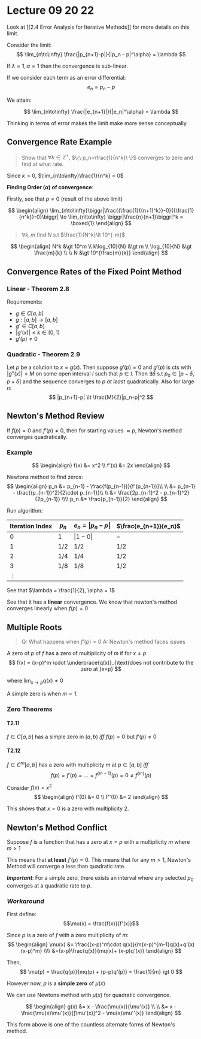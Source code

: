 # Lecture 09 20 22

Look at [[2.4 Error Analysis for Iterative Methods]] for more details on this limit. 

Consider the limit:
$$
\lim_{n\to\infty} \frac{|p_{n+1}-p|}{|p_n - p|^\alpha} = \lambda
$$

If $\lambda = 1, \alpha =1$ then the convergence is sub-linear. 

If we consider each term as an error differential: 
$$
e_n = p_n - p
$$

We attain:

$$
\lim_{n\to\infty} \frac{|e_{n+1}|}{|e_n|^\alpha} = \lambda
$$

Thinking in terms of error makes the limit make more sense conceptually. 

## Convergence Rate Example

> Show that $\forall k\in\mathbb{Z}^+$, $\{\ p_n=\frac{1}{n^k}\ \}$ converges to zero and find at what rate. 

Since $k\gt0$, $\lim_{n\to\infty}\frac{1}{n^k} = 0$ 

**Finding Order ($\alpha$) of convergence**:

Firstly, see that $p=0$ (result of the above limit)

$$
\begin{align}
	\lim_{n\to\infty}\biggr|\frac{{\frac{1}{(n+1)^k}}-0}{{\frac{1}{n^k}}-0}\biggr| \to \lim_{n\to\infty} \biggr|\frac{n}{n+1}\biggr|^k = \boxed{1}
\end{align}
$$

> $\forall k, m$ find $N$ s.t $\frac{1}{N^k}\lt 10^{-m}$

$$
\begin{align}
	N^k &\gt 10^m \\
	k\log_{10}{N} &\gt m \\
	\log_{10}{N} &\gt \frac{m}{k} \\
	\\
	N &\gt 10^{\frac{m}{k}}
\end{align}
$$

## Convergence Rates of the Fixed Point Method
### Linear - Theorem 2.8
Requirements:
+ $g\in C[a, b]$ 
+ $g: [a, b]\to[a, b]$
+ $g'\in C[a, b]$
+ $|g'(x)|\leq k \in (0, 1)$
+ $g'(p) \neq 0$

### Quadratic - Theorem 2.9
Let $p$ be a solution to $x=g(x)$. Then suppose $g'(p)=0$ and $g'(p)$ is cts with $|g''(x)|\lt M$ on some open interval $I$ such that $p\in I$. Then $\exists\delta$ s.t $p_0\in[p -\delta, p+\delta]$ and the sequence converges to $p$ *at least* quadratically. Also for large $n$:
$$
|p_{n+1}-p| \lt \frac{M}{2}|p_n-p|^2
$$
 
## Newton's Method Review
If $f(p)=0$ and $f'(p)\neq0$, then for starting values $\approx p$, Newton's method converges quadratically. 

### Example
$$
\begin{align}
	f(x) &= x^2 \\
	f'(x) &= 2x
\end{align}
$$

Newtons method to find zeros:
$$
\begin{align}
	p_n &= p_{n-1} - \frac{f(p_{n-1})}{f'(p_{n-1})}\\ \\
		&= p_{n-1} - \frac{(p_{n-1})^2}{2\cdot p_{n-1}}\\ \\
		&= \frac{2p_{n-1}^2 - p_{n-1}^2}{2p_{n-1}} \\\\
	p_n	&= \frac{p_{n-1}}{2}
\end{align}
$$

Run algorithm:

| Iteration Index | $p_n$ | $e_n = \lvert p_n - p\rvert$ | $\frac{e_{n+1}}{e_n}$ |
| --------------- | ----- | ---------------------------- | --------------------- |
| 0               | 1     | $\lvert1-0\rvert$            | $-$                   | 
| 1               | 1/2   | $1/2$                        | $1/2$                 |
| 2               | 1/4   | $1/4$                        | $1/2$                 |
| 3               | 1/8   | $1/8$                        | $1/2$                 |
| $\vdots$        |       |                              |                       |

See that $\lambda = \frac{1}{2}, \alpha = 1$

See that it has a **linear** convergence. We know that newton's method converges linearly when $f(p) = 0$

## Multiple Roots
> Q: What happens when $f'(p)=0$
> A: Newton's method faces issues

A zero of $p$ of $f$ has a zero of multiplicity of $m$ if for $x\neq p$
$$
f(x) = (x-p)^m \cdot \underbrace{q(x)}_{\text{does not contribute to the zero at }x=p}
$$

where $\lim_{x\to p}q(x) \neq 0$

A simple zero is when $m=1$. 

### Zero Theorems
#### T2.11
$f\in C[a, b]$ has a simple zero in $(a, b)$ *iff* $f(p)=0$ but $f'(p)\neq0$

#### T2.12
$f\in C^m[a, b]$ has a zero with multiplicity $m$ at $p\in[a, b]$ *iff*
$$
f(p) = f'(p) = \dotso = f^{(m-1)}(p) = 0 \neq f^{(m)}(p) 
$$

Consider $f(x) = x^2$
$$
\begin{align}
	f'(0) &= 0 \\
	f''(0) &= 2
\end{align}
$$

This shows that $x=0$ is a zero with multiplicity 2.

## Newton's Method Conflict
Suppose $f$ is a function that has a zero at $x=p$ with a multiplicity $m$ where $m\gt1$

This means that **at least** $f'(p) = 0$. This means that for any $m\gt1$, Newton's Method will converge a less than quadratic rate. 

***Important***: For a simple zero, there exists an interval where any selected $p_0$ converges at a quadratic rate to $p$.

### *Workaround*

First define:
$$\mu(x) = \frac{f(x)}{f'(x)}$$

Since $p$ is a zero of $f$ with a zero multiplicity of $m$:
$$
\begin{align}
\mu(x) &= \frac{(x-p)^m\cdot q(x)}{m(x-p)^{m-1}q(x)+q'(x)(x-p)^m}
\\\\
&=(x-p)\frac{q(x)}{mq(x)+ (x-p)q'(x)}
\end{align}
$$

Then, 
$$
\mu(p) = \frac{q(p)}{mq(p) + (p-p)q'(p)} = \frac{1}{m} \gt 0
$$

However now, $p$ is a **simple zero** of $\mu(x)$

We can use Newtons method with $\mu(x)$ for quadratic convergence. 

$$
\begin{align}
	g(x) &= x - \frac{\mu(x)}{\mu'(x)} \\ \\
		 &= x - \frac{\mu(x)\mu'(x)}{[\mu'(x)]^2 - \mu(x)\mu''(x)}
\end{align}
$$

This form above is one of the countless alternate forms of Newton's method.